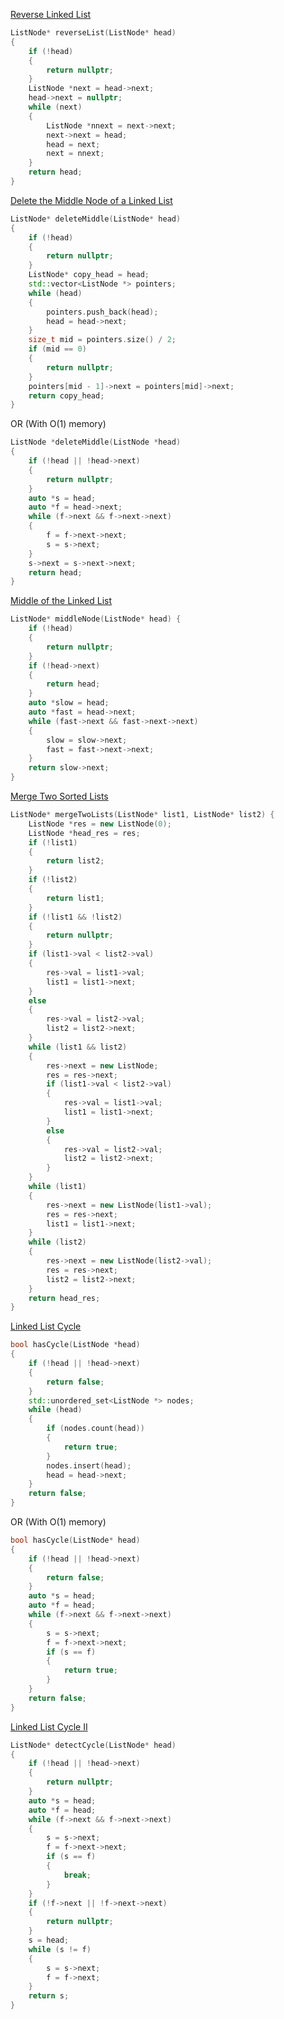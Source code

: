 [Reverse Linked List](https://leetcode.com/problems/reverse-linked-list/)
```cpp
ListNode* reverseList(ListNode* head)
{
    if (!head)
    {
        return nullptr;
    }
    ListNode *next = head->next;
    head->next = nullptr;
    while (next)
    {
        ListNode *nnext = next->next;
        next->next = head;
        head = next;
        next = nnext;
    }
    return head;
}
```
[Delete the Middle Node of a Linked List](https://leetcode.com/problems/delete-the-middle-node-of-a-linked-list/)
```cpp
ListNode* deleteMiddle(ListNode* head)
{
    if (!head)
    {
        return nullptr;
    }
    ListNode* copy_head = head;
    std::vector<ListNode *> pointers;
    while (head)
    {
        pointers.push_back(head);
        head = head->next;
    }
    size_t mid = pointers.size() / 2;
    if (mid == 0)
    {
        return nullptr;
    }
    pointers[mid - 1]->next = pointers[mid]->next;
    return copy_head;
}
```
OR (With O(1) memory)
```cpp
ListNode *deleteMiddle(ListNode *head)
{
    if (!head || !head->next)
    {
        return nullptr;
    }
    auto *s = head;
    auto *f = head->next;
    while (f->next && f->next->next)
    {
        f = f->next->next;
        s = s->next;
    }
    s->next = s->next->next;
    return head;
}
```
[Middle of the Linked List](https://leetcode.com/problems/middle-of-the-linked-list/)
```cpp
ListNode* middleNode(ListNode* head) {
    if (!head)
    {
        return nullptr;
    }
    if (!head->next)
    {
        return head;
    }
    auto *slow = head;
    auto *fast = head->next;
    while (fast->next && fast->next->next)
    {
        slow = slow->next;
        fast = fast->next->next;
    }
    return slow->next;
}
```
[Merge Two Sorted Lists](https://leetcode.com/problems/merge-two-sorted-lists/)
```cpp
ListNode* mergeTwoLists(ListNode* list1, ListNode* list2) {
    ListNode *res = new ListNode(0);
    ListNode *head_res = res;
    if (!list1)
    {
        return list2;
    }
    if (!list2)
    {
        return list1;
    }
    if (!list1 && !list2)
    {
        return nullptr;
    }
    if (list1->val < list2->val)
    {
        res->val = list1->val;
        list1 = list1->next;
    }
    else
    {
        res->val = list2->val;
        list2 = list2->next;
    }
    while (list1 && list2)
    {
        res->next = new ListNode;
        res = res->next;
        if (list1->val < list2->val)
        {
            res->val = list1->val;
            list1 = list1->next;
        }
        else
        {
            res->val = list2->val;
            list2 = list2->next;
        }
    }
    while (list1)
    {
        res->next = new ListNode(list1->val);
        res = res->next;
        list1 = list1->next;
    }
    while (list2)
    {
        res->next = new ListNode(list2->val);
        res = res->next;
        list2 = list2->next;
    }
    return head_res;
}
```
[Linked List Cycle](https://leetcode.com/problems/linked-list-cycle/)
```cpp
bool hasCycle(ListNode *head)
{
    if (!head || !head->next)
    {
        return false;
    }
    std::unordered_set<ListNode *> nodes;
    while (head)
    {
        if (nodes.count(head))
        {
            return true;
        }
        nodes.insert(head);
        head = head->next;
    }
    return false;
}
```
OR (With O(1) memory)
```cpp
bool hasCycle(ListNode* head)
{
    if (!head || !head->next)
    {
        return false;
    }
    auto *s = head;
    auto *f = head;
    while (f->next && f->next->next)
    {
        s = s->next;
        f = f->next->next;
        if (s == f)
        {
            return true;
        }
    }
    return false;
}
```
[Linked List Cycle II](https://leetcode.com/problems/linked-list-cycle-ii/)
```cpp
ListNode* detectCycle(ListNode* head)
{
    if (!head || !head->next)
    {
        return nullptr;
    }
    auto *s = head;
    auto *f = head;
    while (f->next && f->next->next)
    {
        s = s->next;
        f = f->next->next;
        if (s == f)
        {
            break;
        }
    }
    if (!f->next || !f->next->next)
    {
        return nullptr;
    }
    s = head;
    while (s != f)
    {
        s = s->next;
        f = f->next;
    }
    return s;
}
```
